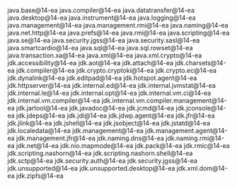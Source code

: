 java.base@14-ea
java.compiler@14-ea
java.datatransfer@14-ea
java.desktop@14-ea
java.instrument@14-ea
java.logging@14-ea
java.management@14-ea
java.management.rmi@14-ea
java.naming@14-ea
java.net.http@14-ea
java.prefs@14-ea
java.rmi@14-ea
java.scripting@14-ea
java.se@14-ea
java.security.jgss@14-ea
java.security.sasl@14-ea
java.smartcardio@14-ea
java.sql@14-ea
java.sql.rowset@14-ea
java.transaction.xa@14-ea
java.xml@14-ea
java.xml.crypto@14-ea
jdk.accessibility@14-ea
jdk.aot@14-ea
jdk.attach@14-ea
jdk.charsets@14-ea
jdk.compiler@14-ea
jdk.crypto.cryptoki@14-ea
jdk.crypto.ec@14-ea
jdk.dynalink@14-ea
jdk.editpad@14-ea
jdk.hotspot.agent@14-ea
jdk.httpserver@14-ea
jdk.internal.ed@14-ea
jdk.internal.jvmstat@14-ea
jdk.internal.le@14-ea
jdk.internal.opt@14-ea
jdk.internal.vm.ci@14-ea
jdk.internal.vm.compiler@14-ea
jdk.internal.vm.compiler.management@14-ea
jdk.jartool@14-ea
jdk.javadoc@14-ea
jdk.jcmd@14-ea
jdk.jconsole@14-ea
jdk.jdeps@14-ea
jdk.jdi@14-ea
jdk.jdwp.agent@14-ea
jdk.jfr@14-ea
jdk.jlink@14-ea
jdk.jshell@14-ea
jdk.jsobject@14-ea
jdk.jstatd@14-ea
jdk.localedata@14-ea
jdk.management@14-ea
jdk.management.agent@14-ea
jdk.management.jfr@14-ea
jdk.naming.dns@14-ea
jdk.naming.rmi@14-ea
jdk.net@14-ea
jdk.nio.mapmode@14-ea
jdk.pack@14-ea
jdk.rmic@14-ea
jdk.scripting.nashorn@14-ea
jdk.scripting.nashorn.shell@14-ea
jdk.sctp@14-ea
jdk.security.auth@14-ea
jdk.security.jgss@14-ea
jdk.unsupported@14-ea
jdk.unsupported.desktop@14-ea
jdk.xml.dom@14-ea
jdk.zipfs@14-ea
